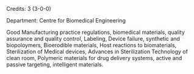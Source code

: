 Credits: 3 (3-0-0)

Department: Centre for Biomedical Engineering

Good Manufacturing practice regulations, biomedical materials, quality assurance and quality control, Labeling, Device failure, synthetic and biopoloymers, Bioerodible materials, Host reactions to biomaterials, Sterilization of Medical devices, Advances in Sterilization Technology of clean room, Polymeric materials for drug delivery systems, active and passive targeting, intelligent materials.